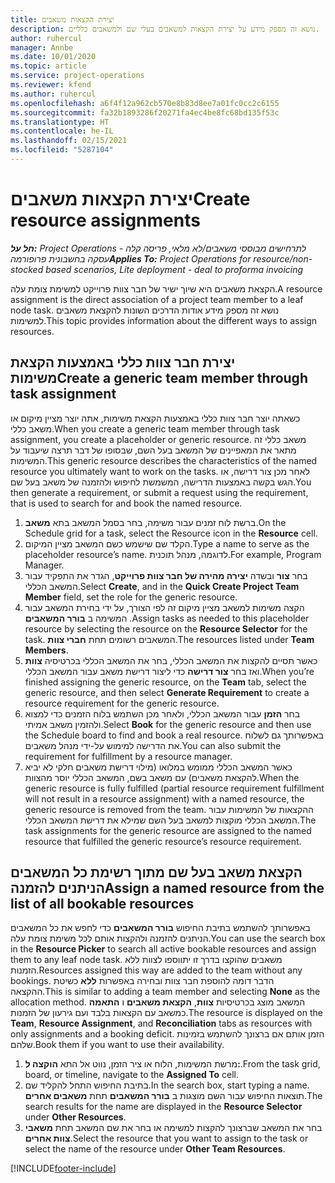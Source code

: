 ```yaml
---
title: יצירת הקצאות משאבים
description: נושא זה מספק מידע על יצירת הקצאות למשאבים בעלי שם ולמשאבים כלליים.
author: ruhercul
manager: Annbe
ms.date: 10/01/2020
ms.topic: article
ms.service: project-operations
ms.reviewer: kfend
ms.author: ruhercul
ms.openlocfilehash: a6f4f12a962cb570e8b83d8ee7a01fc0cc2c6155
ms.sourcegitcommit: fa32b1893286f20271fa4ec4be8fc68bd135f53c
ms.translationtype: HT
ms.contentlocale: he-IL
ms.lasthandoff: 02/15/2021
ms.locfileid: "5287104"
---
```

# <a name="create-resource-assignments"></a><span data-ttu-id="7c28d-103">יצירת הקצאות משאבים</span><span class="sxs-lookup"><span data-stu-id="7c28d-103">Create resource assignments</span></span>

<span data-ttu-id="7c28d-104">_**חל על:** Project Operations לתרחישים מבוססי משאבים/לא מלאי, פריסה קלה - עסקה בחשבונית פרופורמה_</span><span class="sxs-lookup"><span data-stu-id="7c28d-104">_**Applies To:** Project Operations for resource/non-stocked based scenarios, Lite deployment - deal to proforma invoicing_</span></span>


<span data-ttu-id="7c28d-105">הקצאת משאבים היא שיוך ישיר של חבר צוות פרוייקט למשימת צומת עלה.</span><span class="sxs-lookup"><span data-stu-id="7c28d-105">A resource assignment is the direct association of a project team member to a leaf node task.</span></span> <span data-ttu-id="7c28d-106">נושא זה מספק מידע אודות הדרכים השונות להקצאת משאבים למשימות.</span><span class="sxs-lookup"><span data-stu-id="7c28d-106">This topic provides information about the different ways to assign resources.</span></span>

## <a name="create-a-generic-team-member-through-task-assignment"></a><span data-ttu-id="7c28d-107">יצירת חבר צוות כללי באמצעות הקצאת משימות</span><span class="sxs-lookup"><span data-stu-id="7c28d-107">Create a generic team member through task assignment</span></span>


<span data-ttu-id="7c28d-108">כשאתה יוצר חבר צוות כללי באמצעות הקצאת משימות, אתה יוצר מציין מיקום או משאב כללי.</span><span class="sxs-lookup"><span data-stu-id="7c28d-108">When you create a generic team member through task assignment, you create a placeholder or generic resource.</span></span> <span data-ttu-id="7c28d-109">משאב כללי זה מתאר את המאפיינים של המשאב בעל השם, שבסופו של דבר תרצה שיעבוד על המשימות.</span><span class="sxs-lookup"><span data-stu-id="7c28d-109">This generic resource describes the characteristics of the named resource you ultimately want to work on the tasks.</span></span> <span data-ttu-id="7c28d-110">לאחר מכן צור דרישה, או הגש בקשה באמצעות הדרישה, המשמשת לחיפוש ולהזמנה של משאב בעל שם.</span><span class="sxs-lookup"><span data-stu-id="7c28d-110">You then generate a requirement, or submit a request using the requirement, that is used to search for and book the named resource.</span></span>

1. <span data-ttu-id="7c28d-111">ברשת לוח זמנים עבור משימה, בחר בסמל המשאב בתא **משאב**.</span><span class="sxs-lookup"><span data-stu-id="7c28d-111">On the Schedule grid for a task, select the Resource icon in the **Resource** cell.</span></span>
2. <span data-ttu-id="7c28d-112">הקלד שם שישמש כשם המשאב מציין המיקום.</span><span class="sxs-lookup"><span data-stu-id="7c28d-112">Type a name to serve as the placeholder resource’s name.</span></span> <span data-ttu-id="7c28d-113">לדוגמה, מנהל תוכנית.</span><span class="sxs-lookup"><span data-stu-id="7c28d-113">For example, Program Manager.</span></span>
3. <span data-ttu-id="7c28d-114">בחר **צור** ובשדה **יצירה מהירה של חבר צוות פרוייקט**, הגדר את התפקיד עבור המשאב הכללי.</span><span class="sxs-lookup"><span data-stu-id="7c28d-114">Select **Create**, and in the **Quick Create Project Team Member** field, set the role for the generic resource.</span></span>
4. <span data-ttu-id="7c28d-115">הקצה משימות למשאב מציין מיקום זה לפי הצורך, על ידי בחירת המשאב עבור המשימה ב **בורר המשאבים** .</span><span class="sxs-lookup"><span data-stu-id="7c28d-115">Assign tasks as needed to this placeholder resource by selecting the resource on the **Resource Selector** for the task.</span></span> <span data-ttu-id="7c28d-116">המשאבים רשומים תחת **חברי צוות**.</span><span class="sxs-lookup"><span data-stu-id="7c28d-116">The resources listed under **Team Members**.</span></span>
5. <span data-ttu-id="7c28d-117">כאשר תסיים להקצות את המשאב הכללי, בחר את המשאב הכללי בכרטיסיה **צוות** ואז בחר **צור דרישה** כדי ליצור דרישת משאב עבור המשאב הכללי.</span><span class="sxs-lookup"><span data-stu-id="7c28d-117">When you’re finished assigning the generic resource, on the **Team** tab, select the generic resource, and then select **Generate Requirement** to create a resource requirement for the generic resource.</span></span>
6. <span data-ttu-id="7c28d-118">בחר **הזמן** עבור המשאב הכללי, ולאחר מכן השתמש בלוח הזמנים כדי למצוא ולהזמין משאב אמיתי.</span><span class="sxs-lookup"><span data-stu-id="7c28d-118">Select **Book** for the generic resource and then use the Schedule board to find and book a real resource.</span></span> <span data-ttu-id="7c28d-119">באפשרותך גם לשלוח את הדרישה למימוש על-ידי מנהל משאבים.</span><span class="sxs-lookup"><span data-stu-id="7c28d-119">You can also submit the requirement for fulfillment by a resource manager.</span></span>
7. <span data-ttu-id="7c28d-120">כאשר המשאב הכללי ממומש במלואו (מילוי דרישת משאבים חלקי לא יביא להקצאת משאבים) עם משאב בשם, המשאב הכללי יוסר מהצוות.</span><span class="sxs-lookup"><span data-stu-id="7c28d-120">When the generic resource is fully fulfilled (partial resource requirement fulfillment will not result in a resource assignment) with a named resource, the generic resource is removed from the team.</span></span> <span data-ttu-id="7c28d-121">ההקצאות של המשימות עבור המשאב הכללי מוקצות למשאב בעל השם שמילא את דרישת המשאב הכללי.</span><span class="sxs-lookup"><span data-stu-id="7c28d-121">The task assignments for the generic resource are assigned to the named resource that fulfilled the generic resource’s resource requirement.</span></span>

## <a name="assign-a-named-resource-from-the-list-of-all-bookable-resources"></a><span data-ttu-id="7c28d-122">הקצאת משאב בעל שם מתוך רשימת כל המשאבים הניתנים להזמנה</span><span class="sxs-lookup"><span data-stu-id="7c28d-122">Assign a named resource from the list of all bookable resources</span></span>

<span data-ttu-id="7c28d-123">באפשרותך להשתמש בתיבת החיפוש **בורר המשאבים** כדי לחפש את כל המשאבים הניתנים להזמנה ולהקצות אותם לכל משימת צומת עלה.</span><span class="sxs-lookup"><span data-stu-id="7c28d-123">You can use the search box in the **Resource Picker** to search all active bookable resources and assign them to any leaf node task.</span></span> <span data-ttu-id="7c28d-124">משאבים שהוקצו בדרך זו יתווספו לצוות ללא הזמנות.</span><span class="sxs-lookup"><span data-stu-id="7c28d-124">Resources assigned this way are added to the team without any bookings.</span></span> <span data-ttu-id="7c28d-125">הדבר דומה להוספת חבר צוות ובחירה באפשרות **ללא** כשיטת ההקצאה.</span><span class="sxs-lookup"><span data-stu-id="7c28d-125">This is similar to adding a team member and selecting **None** as the allocation method.</span></span> <span data-ttu-id="7c28d-126">המשאב מוצג בכרטיסיות **צוות**, **הקצאת משאבים** ו **התאמה** כמשאב עם הקצאות בלבד ועם גירעון של הזמנות.</span><span class="sxs-lookup"><span data-stu-id="7c28d-126">The resource is displayed on the **Team**, **Resource Assignment**, and **Reconciliation** tabs as resources with only assignments and a booking deficit.</span></span> <span data-ttu-id="7c28d-127">הזמן אותם אם ברצונך להשתמש בזמינות שלהם.</span><span class="sxs-lookup"><span data-stu-id="7c28d-127">Book them if you want to use their availability.</span></span>

1. <span data-ttu-id="7c28d-128">מרשת המשימות, הלוח או ציר הזמן, נווט אל התא **הוקצה ל:**.</span><span class="sxs-lookup"><span data-stu-id="7c28d-128">From the task grid, board, or timeline, navigate to the **Assigned To** cell.</span></span>
2. <span data-ttu-id="7c28d-129">בתיבת החיפוש התחל להקליד שם.</span><span class="sxs-lookup"><span data-stu-id="7c28d-129">In the search box, start typing a name.</span></span> <span data-ttu-id="7c28d-130">תוצאות החיפוש עבור השם מוצגות ב **בורר המשאבים** תחת **משאבים אחרים**.</span><span class="sxs-lookup"><span data-stu-id="7c28d-130">The search results for the name are displayed in the **Resource Selector** under **Other Resources**.</span></span>
3. <span data-ttu-id="7c28d-131">בחר את המשאב שברצונך להקצות למשימה או בחר את שם המשאב תחת **משאבי צוות אחרים**.</span><span class="sxs-lookup"><span data-stu-id="7c28d-131">Select the resource that you want to assign to the task or select the name of the resource under **Other Team Resources**.</span></span>


[!INCLUDE[footer-include](../includes/footer-banner.md)]